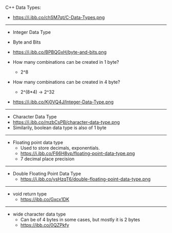 C++ Data Types:
- https://i.ibb.co/chSM7qt/C-Data-Types.png

****************
  - Integer Data Type
  - Byte and Bits
  - https://i.ibb.co/BPBQGxH/byte-and-bits.png

  - How many combinations can be created in 1 byte?
    - 2^8
  - How many combinations can be created in 4 byte?
    - 2^(8*4) -> 2^32
  - https://i.ibb.co/Kj0VQ4J/Integer-Data-Type.png

****************
  - Character Data Type
  - https://i.ibb.co/mzbCsPB/character-data-type.png
  - Similarily, boolean data type is also of 1 byte

****************
  - Floating point data type
    - Used to store decimals, exponentials.
    - https://i.ibb.co/F66H8vp/floating-point-data-type.png
    - 7 decimal place precision

****************
  - Double Floating Point Data Type
    - https://i.ibb.co/ysHzqT6/double-floating-point-data-type.png

****************
  - void return type
    - https://ibb.co/Gxcx1DK

****************
  - wide character data type
    - Can be of 4 bytes in some cases, but mostly it is 2 bytes
    - https://ibb.co/0QZPkfy